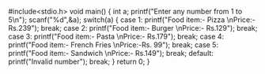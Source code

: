 #include<stdio.h>
void main()
{
	int a;
	printf("Enter any number from 1 to 5\n");
	scanf("%d",&a);
	switch(a)
	{
		case 1: printf("Food item:- Pizza \nPrice:- Rs.239");
		break;
		case 2: printf("Food item:- Burger \nPrice:- Rs.129");
		break;
		case 3: printf("Food item:- Pasta \nPrice:- Rs.179");
		break;
		case 4: printf("Food item:- French Fries \nPrice:-Rs. 99");
		break;
		case 5: printf("Food item:- Sandwich \nPrice:- Rs.149");
		break;
		default: printf("Invalid number");
		break;
	}
	return 0;
}
